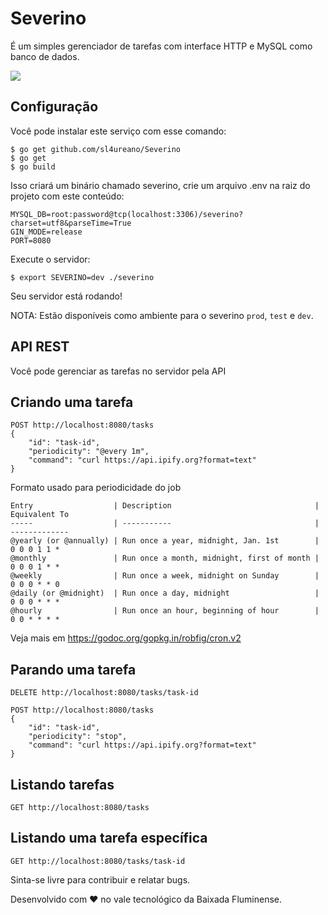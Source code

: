 # Severino 
É um simples gerenciador de tarefas com interface HTTP e MySQL como banco de dados.

![](img/logo.png)

## Configuração

Você pode instalar este serviço com esse comando:

```shell
$ go get github.com/sl4ureano/Severino
$ go get
$ go build
```
Isso criará um binário chamado severino, crie um arquivo .env na raiz do projeto com este conteúdo:
```env
MYSQL_DB=root:password@tcp(localhost:3306)/severino?charset=utf8&parseTime=True
GIN_MODE=release
PORT=8080

```
Execute o servidor:
```shell
$ export SEVERINO=dev ./severino
```
Seu servidor está rodando!

NOTA: Estão disponíveis como ambiente para o severino `prod`, `test` e `dev`.

## API REST
Você pode gerenciar as tarefas no servidor pela API

## Criando uma tarefa
```
POST http://localhost:8080/tasks
{
    "id": "task-id",
    "periodicity": "@every 1m",
    "command": "curl https://api.ipify.org?format=text"
}
```
Formato usado para periodicidade do job
```
Entry                  | Description                                | Equivalent To
-----                  | -----------                                | -------------
@yearly (or @annually) | Run once a year, midnight, Jan. 1st        | 0 0 0 1 1 *
@monthly               | Run once a month, midnight, first of month | 0 0 0 1 * *
@weekly                | Run once a week, midnight on Sunday        | 0 0 0 * * 0
@daily (or @midnight)  | Run once a day, midnight                   | 0 0 0 * * *
@hourly                | Run once an hour, beginning of hour        | 0 0 * * * *
```
Veja mais em https://godoc.org/gopkg.in/robfig/cron.v2

## Parando uma tarefa
```
DELETE http://localhost:8080/tasks/task-id
```
```
POST http://localhost:8080/tasks
{
    "id": "task-id",
    "periodicity": "stop",
    "command": "curl https://api.ipify.org?format=text"
}
```

## Listando tarefas
```
GET http://localhost:8080/tasks
```

## Listando uma tarefa específica
```
GET http://localhost:8080/tasks/task-id
```

Sinta-se livre para contribuir e relatar bugs.

Desenvolvido com ❤️ no vale tecnológico da Baixada Fluminense.
